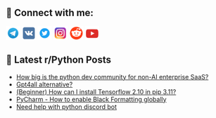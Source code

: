 ## 🔎 Connect with me:
[<img src="https://github.com/bullbesh/bullbesh/blob/main/images/Telegram.png" width="32" height="32" />](https://t.me/bullbesh)
[<img src="https://github.com/bullbesh/bullbesh/blob/main/images/VK.png" width="32" height="32" />](https://vk.com/bullbesh)
[<img src="https://github.com/bullbesh/bullbesh/blob/main/images/Twitter.png" width="32" height="32" />](https://twitter.com/bullbesh1)
[<img src="https://github.com/bullbesh/bullbesh/blob/main/images/Instagram.png" width="32" height="32" />](https://www.instagram.com/bullbesh)
[<img src="https://github.com/bullbesh/bullbesh/blob/main/images/Reddit.png" width="32" height="32" />](https://www.reddit.com/user/bullbesh)
[<img src="https://github.com/bullbesh/bullbesh/blob/main/images/YouTube.png" width="32" height="32" />](https://www.youtube.com/channel/UCtfjRs6uzgq5mfm8S06WTcg)

## 📕 Latest r/Python Posts
<!-- BLOG-POST-LIST:START -->
- [How big is the python dev community for non-AI enterprise SaaS?](https://www.reddit.com/r/Python/comments/16lqg0s/how_big_is_the_python_dev_community_for_nonai/)
- [Gpt4all alternative?](https://www.reddit.com/r/Python/comments/16lqfcy/gpt4all_alternative/)
- [&lpar;Beginner&rpar; How can I install Tensorflow 2.10 in pip 3.11?](https://www.reddit.com/r/Python/comments/16lqcip/beginner_how_can_i_install_tensorflow_210_in_pip/)
- [PyCharm - How to enable Black Formatting globally](https://www.reddit.com/r/Python/comments/16lpwhj/pycharm_how_to_enable_black_formatting_globally/)
- [Need help with python discord bot](https://www.reddit.com/r/Python/comments/16lpnfy/need_help_with_python_discord_bot/)
<!-- BLOG-POST-LIST:END -->
